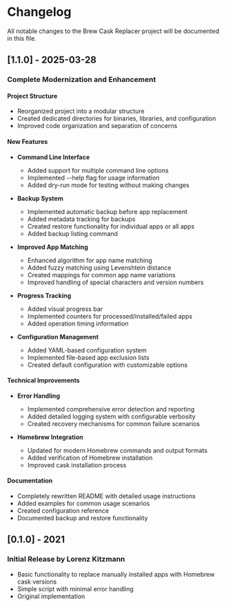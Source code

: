 # Changelog

All notable changes to the Brew Cask Replacer project will be documented in this file.

## [1.1.0] - 2025-03-28

### Complete Modernization and Enhancement

#### Project Structure
- Reorganized project into a modular structure
- Created dedicated directories for binaries, libraries, and configuration
- Improved code organization and separation of concerns

#### New Features
- **Command Line Interface**
  - Added support for multiple command line options
  - Implemented --help flag for usage information
  - Added dry-run mode for testing without making changes
  
- **Backup System**
  - Implemented automatic backup before app replacement
  - Added metadata tracking for backups
  - Created restore functionality for individual apps or all apps
  - Added backup listing command
  
- **Improved App Matching**
  - Enhanced algorithm for app name matching
  - Added fuzzy matching using Levenshtein distance
  - Created mappings for common app name variations
  - Improved handling of special characters and version numbers
  
- **Progress Tracking**
  - Added visual progress bar
  - Implemented counters for processed/installed/failed apps
  - Added operation timing information
  
- **Configuration Management**
  - Added YAML-based configuration system
  - Implemented file-based app exclusion lists
  - Created default configuration with customizable options

#### Technical Improvements
- **Error Handling**
  - Implemented comprehensive error detection and reporting
  - Added detailed logging system with configurable verbosity
  - Created recovery mechanisms for common failure scenarios
  
- **Homebrew Integration**
  - Updated for modern Homebrew commands and output formats
  - Added verification of Homebrew installation
  - Improved cask installation process

#### Documentation
- Completely rewritten README with detailed usage instructions
- Added examples for common usage scenarios
- Created configuration reference
- Documented backup and restore functionality

## [0.1.0] - 2021

### Initial Release by Lorenz Kitzmann
- Basic functionality to replace manually installed apps with Homebrew cask versions
- Simple script with minimal error handling
- Original implementation
